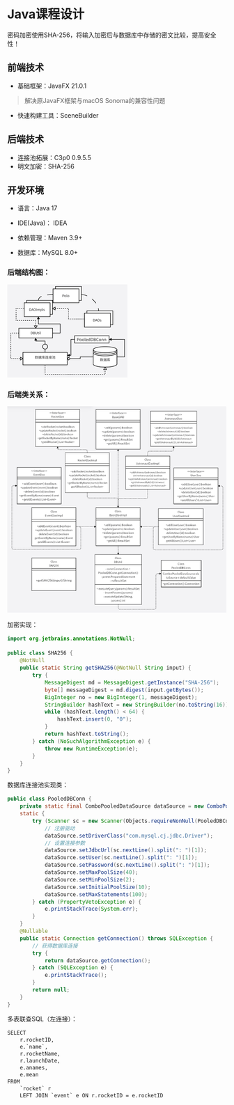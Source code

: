 Java课程设计
===============

密码加密使用SHA-256，将输入加密后与数据库中存储的密文比较，提高安全性！

## 前端技术

- 基础框架：JavaFX 21.0.1
> 解决原JavaFX框架与macOS Sonoma的兼容性问题

- 快速构建工具：SceneBuilder

## 后端技术

- 连接池拓展：C3p0 0.9.5.5
- 明文加密：SHA-256

## 开发环境

- 语言：Java 17

- IDE(Java)： IDEA

- 依赖管理：Maven 3.9+

- 数据库：MySQL 8.0+

### 后端结构图：

![后端业务结构](src/main/resources/image/backend.png)

### 后端类关系：

![本地路径](src/main/resources/image/UML.png)


加密实现：

```java
import org.jetbrains.annotations.NotNull;

public class SHA256 {
    @NotNull
    public static String getSHA256(@NotNull String input) {
        try {
            MessageDigest md = MessageDigest.getInstance("SHA-256");
            byte[] messageDigest = md.digest(input.getBytes());
            BigInteger no = new BigInteger(1, messageDigest);
            StringBuilder hashText = new StringBuilder(no.toString(16));
            while (hashText.length() < 64) {
                hashText.insert(0, "0");
            }
            return hashText.toString();
        } catch (NoSuchAlgorithmException e) {
            throw new RuntimeException(e);
        }
    }
}
```

数据库连接池实现类：
```java
public class PooledDBConn {
    private static final ComboPooledDataSource dataSource = new ComboPooledDataSource();
    static {
        try (Scanner sc = new Scanner(Objects.requireNonNull(PooledDBConn.class.getClassLoader().getResourceAsStream("config.yml")))) {
            // 注册驱动
            dataSource.setDriverClass("com.mysql.cj.jdbc.Driver");
            // 设置连接参数
            dataSource.setJdbcUrl(sc.nextLine().split(": ")[1]);
            dataSource.setUser(sc.nextLine().split(": ")[1]);
            dataSource.setPassword(sc.nextLine().split(": ")[1]);
            dataSource.setMaxPoolSize(40);
            dataSource.setMinPoolSize(2);
            dataSource.setInitialPoolSize(10);
            dataSource.setMaxStatements(100);
        } catch (PropertyVetoException e) {
            e.printStackTrace(System.err);
        }
    }
    @Nullable
    public static Connection getConnection() throws SQLException {
        // 获得数据库连接
        try {
            return dataSource.getConnection();
        } catch (SQLException e) {
            e.printStackTrace();
        }
        return null;
    }
}
```

多表联查SQL（左连接）：
```mysql
SELECT
	r.rocketID,
	e.`name`,
	r.rocketName,
	r.launchDate,
	e.anames,
	e.mean 
FROM
	`rocket` r
	LEFT JOIN `event` e ON r.rocketID = e.rocketID
```